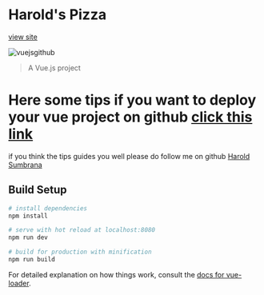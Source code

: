 # Harold's Pizza
[view site](https://haroldsumbrana.github.io/My-First-Vue-App/)

![vuejsgithub](https://user-images.githubusercontent.com/30718575/49297378-99d77800-f4f5-11e8-93d9-12030a315e69.JPG)


> A Vue.js project

# Here some tips if you want to deploy your vue project on github  [click this link](https://www.npmjs.com/package/vue-gh-pages)
if you think the tips guides you well please do follow me on github [Harold Sumbrana](https://github.com/haroldsumbrana)

## Build Setup

``` bash
# install dependencies
npm install

# serve with hot reload at localhost:8080
npm run dev

# build for production with minification
npm run build
```

For detailed explanation on how things work, consult the [docs for vue-loader](http://vuejs.github.io/vue-loader).
